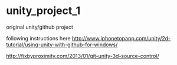 unity_project_1
===============

original unity/github project


following instructions here
http://www.iphonetopapp.com/unity/2d-tutorial/using-unity-with-github-for-windows/

http://fixbyproximity.com/2013/01/git-unity-3d-source-control/


